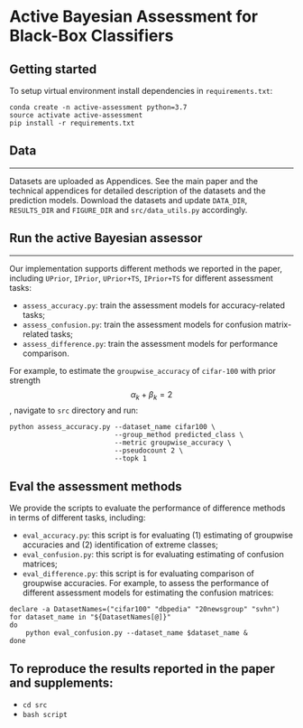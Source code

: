 Active Bayesian Assessment for Black-Box Classifiers
===


## Getting started
To setup virtual environment install dependencies in `requirements.txt`:
```
conda create -n active-assessment python=3.7
source activate active-assessment
pip install -r requirements.txt
```


## Data
---
Datasets are uploaded as Appendices. See the main paper and the technical appendices for detailed description of the datasets and the prediction models. Download the datasets and update `DATA_DIR`, `RESULTS_DIR` and `FIGURE_DIR` and `src/data_utils.py` accordingly. 


## Run the active Bayesian assessor
---
Our implementation supports different methods we reported in the paper, including `UPrior`, `IPrior`, `UPrior+TS`, `IPrior+TS` for different assessment tasks:
- `assess_accuracy.py`: train the assessment models for accuracy-related tasks;
- `assess_confusion.py`: train the assessment models for confusion matrix-related tasks;
- `assess_difference.py`: train the assessment models for performance comparison.

For example, to estimate the `groupwise_accuracy` of `cifar-100` with prior strength $$\alpha_k + \beta_k=2$$, navigate to `src` directory and run:
```{bash}
python assess_accuracy.py --dataset_name cifar100 \
                          --group_method predicted_class \
                          --metric groupwise_accuracy \
                          --pseudocount 2 \
                          --topk 1
```

## Eval the assessment methods
We provide the scripts to evaluate the performance of difference methods in terms of different tasks, including:
- `eval_accuracy.py`: this script is for evaluating (1) estimating of groupwise accuracies and (2) identification of extreme classes;
- `eval_confusion.py`: this script is for evaluating estimating of confusion matrices;
- `eval_difference.py`: this script is for evaluating comparison of groupwise accuracies.
For example, to assess the performance of different assessment models for estimating the confusion matrices:
```{bash}
declare -a DatasetNames=("cifar100" "dbpedia" "20newsgroup" "svhn")
for dataset_name in "${DatasetNames[@]}"
do
    python eval_confusion.py --dataset_name $dataset_name &
done
```


## To reproduce the results reported in the paper and supplements:
- `cd src`
- `bash script`

